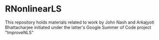 # RNonlinearLS

This repository holds materials related to work by John Nash and Arkajyoti Bhattacharjee
initiated under the latter's Google Summer of Code project "ImproveNLS"
